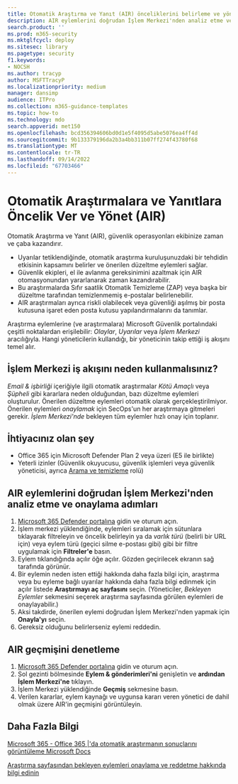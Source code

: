 ```yaml
---
title: Otomatik Araştırma ve Yanıt (AIR) önceliklerini belirleme ve yönetme.
description: AIR eylemlerini doğrudan İşlem Merkezi'nden analiz etme ve onaylama adımları. Uyarılar tetiklendiğinde, Otomatik Araştırma ve Yanıt (AIR), kuruluşunuzdaki bir tehdidin etkisinin kapsamını belirler ve önerilen düzeltme eylemleri sağlar.
search.product: ''
ms.prod: m365-security
ms.mktglfcycl: deploy
ms.sitesec: library
ms.pagetype: security
f1.keywords:
- NOCSH
ms.author: tracyp
author: MSFTTracyP
ms.localizationpriority: medium
manager: dansimp
audience: ITPro
ms.collection: m365-guidance-templates
ms.topic: how-to
ms.technology: mdo
search.appverid: met150
ms.openlocfilehash: bcd356394606bd0d1e5f4095d5abe5076ea4ff4d
ms.sourcegitcommit: 9b133379196da2b3a4bb311b07ff274f43780f68
ms.translationtype: MT
ms.contentlocale: tr-TR
ms.lasthandoff: 09/14/2022
ms.locfileid: "67703466"
---
```

# <a name="prioritize-and-manage-automated-investigations-and-response-air"></a>Otomatik Araştırmalara ve Yanıtlara Öncelik Ver ve Yönet (AIR)

Otomatik Araştırma ve Yanıt (AIR), güvenlik operasyonları ekibinize zaman ve çaba kazandırır.

- Uyarılar tetiklendiğinde, otomatik araştırma kuruluşunuzdaki bir tehdidin etkisinin kapsamını belirler ve önerilen düzeltme eylemleri sağlar.
- Güvenlik ekipleri, el ile avlanma gereksinimini azaltmak için AIR otomasyonundan yararlanarak zaman kazandırabilir.
- Bu araştırmalarda Sıfır saatlik Otomatik Temizleme (ZAP) veya başka bir düzeltme tarafından temizlenmemiş e-postalar belirlenebilir.
- AIR araştırmaları ayrıca riskli olabilecek veya güvenliği aşılmış bir posta kutusuna işaret eden posta kutusu yapılandırmalarını da tanımlar.

Araştırma eylemlerine (ve araştırmalara) Microsoft Güvenlik portalındaki çeşitli noktalardan erişilebilir: *Olaylar*, *Uyarılar* veya *İşlem Merkezi* aracılığıyla. Hangi yöneticilerin kullandığı, bir yöneticinin takip ettiği iş akışını temel alır.

## <a name="why-use-the-action-center-workflow"></a>İşlem Merkezi iş akışını neden kullanmalısınız?

*Email & işbirliği* içeriğiyle ilgili otomatik araştırmalar *Kötü Amaçlı* veya *Şüpheli* gibi kararlara neden olduğundan, bazı düzeltme eylemleri oluşturulur. Önerilen düzeltme eylemleri otomatik olarak gerçekleştirilmiyor. Önerilen eylemleri *onaylamak* için SecOps'un her araştırmaya gitmeleri gerekir. *İşlem Merkezi'nde* bekleyen tüm eylemler hızlı onay için toplanır.

## <a name="what-youll-need"></a>İhtiyacınız olan şey

- Office 365 için Microsoft Defender Plan 2 veya üzeri (E5 ile birlikte)
- Yeterli izinler (Güvenlik okuyucusu, güvenlik işlemleri veya güvenlik yöneticisi, ayrıca [Arama ve temizleme](../permissions-microsoft-365-security-center.md) rolü)

## <a name="steps-to-analyze-and-approve-air-actions-directly-from-the-action-center"></a>AIR eylemlerini doğrudan İşlem Merkezi'nden analiz etme ve onaylama adımları

1. [Microsoft 365 Defender portalına](https://security.microsoft.com/action-center) gidin ve oturum açın.
2. İşlem merkezi yüklendiğinde, eylemleri sıralamak için sütunlara tıklayarak filtreleyin ve öncelik belirleyin ya da *varlık türü* (belirli bir URL için) veya eylem türü (geçici silme e-postası gibi) gibi bir filtre uygulamak için **Filtreler'e** basın.
3. Eylem tıklandığında açılır öğe açılır. Gözden geçirilecek ekranın sağ tarafında görünür.
4. Bir eylemin neden isten ettiği hakkında daha fazla bilgi için, araştırma veya bu eyleme bağlı uyarılar hakkında daha fazla bilgi edinmek için açılır listede **Araştırmayı aç sayfasını** seçin. (Yöneticiler, *Bekleyen Eylemler* sekmesini seçerek araştırma sayfasında görülen eylemleri de onaylayabilir.)
5. Aksi takdirde, önerilen eylemi doğrudan İşlem Merkezi'nden yapmak için **Onayla'yı** seçin.
6. Gereksiz olduğunu belirlerseniz eylemi reddedin.

## <a name="check-air-history"></a>AIR geçmişini denetleme

1. [Microsoft 365 Defender portalına](https://security.microsoft.com) gidin ve oturum açın.
2. Sol gezinti bölmesinde **Eylem & gönderimleri'ni** genişletin ve **ardından İşlem Merkezi'ne** tıklayın.
3. İşlem Merkezi yüklendiğinde **Geçmiş** sekmesine basın.
4. Verilen kararlar, eylem kaynağı ve uygunsa kararı veren yönetici de dahil olmak üzere AIR'in geçmişini görüntüleyin.

## <a name="more-information"></a>Daha Fazla Bilgi

[Microsoft 365 - Office 365 |'da otomatik araştırmanın sonuçlarını görüntüleme Microsoft Docs](../air-view-investigation-results.md)

[Araştırma sayfasından bekleyen eylemleri onaylama ve reddetme hakkında bilgi edinin](../air-review-approve-pending-completed-actions.md)
